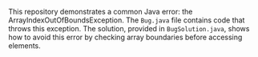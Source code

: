 This repository demonstrates a common Java error: the ArrayIndexOutOfBoundsException. The `Bug.java` file contains code that throws this exception. The solution, provided in `BugSolution.java`, shows how to avoid this error by checking array boundaries before accessing elements.